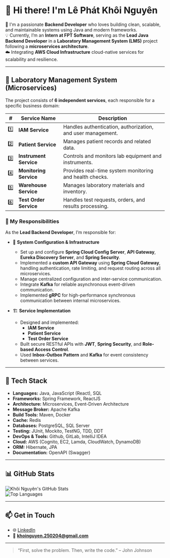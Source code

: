 # 👋 Hi there! I'm Lê Phát Khôi Nguyên

🎯 I'm a passionate **Backend Developer** who loves building clean, scalable, and maintainable systems using Java and modern frameworks.  
💡 Currently, I’m an **Intern at FPT Software**, serving as the **Lead Java Backend Developer** in a **Laboratory Management System (LMS)** project following a **microservices architecture**.  
☁️ Integrating **AWS Cloud Infrastructure** cloud-native services for scalability and resilience.

---

## 🧩 Laboratory Management System (Microservices)

The project consists of **6 independent services**, each responsible for a specific business domain:

| # | Service Name | Description |
|---|---------------|-------------|
| 1️⃣ | **IAM Service** | Handles authentication, authorization, and user management. |
| 2️⃣ | **Patient Service** | Manages patient records and related data. |
| 3️⃣ | **Instrument Service** | Controls and monitors lab equipment and instruments. |
| 4️⃣ | **Monitoring Service** | Provides real-time system monitoring and health checks. |
| 5️⃣ | **Warehouse Service** | Manages laboratory materials and inventory. |
| 6️⃣ | **Test Order Service** | Handles test requests, orders, and results processing. |

### 🧠 My Responsibilities

As the **Lead Backend Developer**, I’m responsible for:

- 🔧 **System Configuration & Infrastructure**
  - Set up and configure **Spring Cloud Config Server**, **API Gateway**, **Eureka Discovery Server**, and **Spring Security**.
  - Implemented a **custom API Gateway** using **Spring Cloud Gateway**, handling authentication, rate limiting, and request routing across all microservices.
  - Manage centralized configuration and inter-service communication.
  - Integrate **Kafka** for reliable asynchronous event-driven communication.
  - Implemented **gRPC** for high-performance synchronous communication between internal microservices.

- 🏗️ **Service Implementation**
  - Designed and implemented:
    - **IAM Service**
    - **Patient Service**
    - **Test Order Service**
  - Built secure RESTful APIs with **JWT**, **Spring Security**, and **Role-based Access Control**.
  - Used **Inbox-Outbox Pattern** and **Kafka** for event consistency between services.
---

## 🧰 Tech Stack

- **Languages:** Java, JavaScript (React), SQL  
- **Frameworks:** Spring Framework, ReactJS  
- **Architecture:** Microservices, Event-Driven Architecture
- **Message Broker:** Apache Kafka  
- **Build Tools:** Maven, Docker
- **Cache:** Redis
- **Databases:** PostgreSQL, SQL Server  
- **Testing:** JUnit, Mockito, TestNG, TDD, DDT  
- **DevOps & Tools:** Github, GitLab, IntelliJ IDEA 
- **Cloud:** AWS (Cognito, EC2, Lamda, CloudWatch, DynamoDB)
- **ORM:** Hibernate, JPA
- **Documentation:** OpenAPI (Swagger)

---

## 📊 GitHub Stats

![Khôi Nguyên's GitHub Stats](https://github-readme-stats.vercel.app/api?username=overcode250204&show_icons=true&theme=gruvbox&count_private=true)  
![Top Languages](https://github-readme-stats.vercel.app/api/top-langs/?username=overcode250204&layout=compact&theme=gruvbox)

---

## 📫 Get in Touch

- 🌐 [LinkedIn](https://www.linkedin.com/in/lê-nguyên-807441248)  
- 📧 **khoinguyen.250204@gmail.com**

---

> “First, solve the problem. Then, write the code.” – John Johnson
